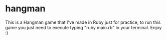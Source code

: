 # hangman
  This is a Hangman game that I've made in Ruby just for practice, to run this game you just need to execute typing "ruby main.rb" in your terminal.
  Enjoy :)
